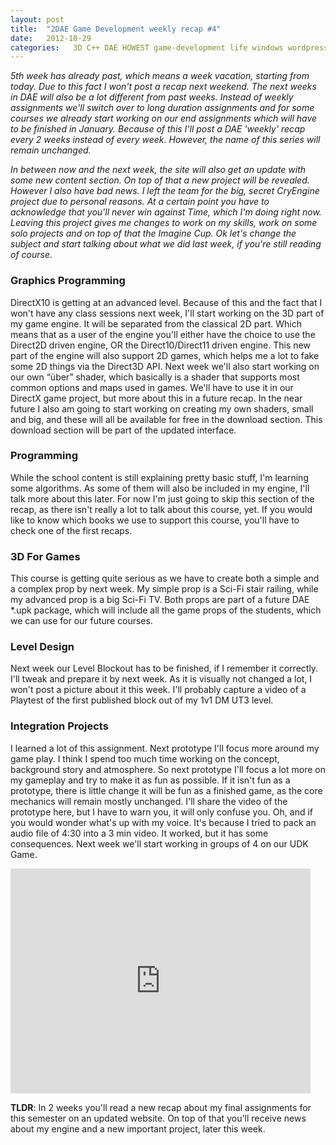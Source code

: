 ```yaml
---
layout: post
title:  "2DAE Game Development weekly recap #4"
date:   2012-10-29
categories:   3D C++ DAE HOWEST game-development life windows wordpress
---
```


_5th week has already past, which means a week vacation, starting from today. Due to this fact I won't post a recap next weekend. The next weeks in DAE will also be a lot different from past weeks. Instead of weekly assignments we'll switch over to long duration assignments and for some courses we already start working on our end assignments which will have to be finished in January. Because of this I'll post a DAE 'weekly' recap every 2 weeks instead of every week. However, the name of this series will remain unchanged._

_In between now and the next week, the site will also get an update with some new content section. On top of that a new project will be revealed. However I also have bad news. I left the team for the big, secret CryEngine project due to personal reasons. At a certain point you have to acknowledge that you'll never win against Time, which I'm doing right now. Leaving this project gives me changes to work on my skills, work on some solo projects and on top of that the Imagine Cup. Ok let's change the subject and start talking about what we did last week, if you're still reading of course._

### Graphics Programming 

DirectX10 is getting at an advanced level. Because of this and the fact that I won't have any class sessions next week, I'll start working on the 3D part of my game engine. It will be  separated from the classical 2D part. Which means that as a user of the engine you'll either have the choice to use the Direct2D driven engine, OR the Direct10/Direct11 driven engine. This new part of the engine will also support 2D games, which helps me a lot to fake some 2D things via the Direct3D API. Next week we'll also start working on our own “über” shader, which basically is a shader that supports most common options and maps used in games. We'll have to use it in our DirectX game project, but more about this in a future recap. In the near future I also am going to start working on creating my own shaders, small and big, and these will all be available for free in the download section. This download section will be part of the updated interface.

### Programming

While the school content is still explaining pretty basic stuff, I'm learning some algorithms. As some of them will also be included in my engine, I'll talk more about this later. For now I'm just going to skip this section of the recap, as there isn't really a lot to talk about this course, yet. If you would like to know which books we use to support this course, you'll have to check one of the first recaps.

### 3D For Games

This course is getting quite serious as we have to create both a simple and a complex prop by next week. My simple prop is a Sci-Fi stair railing, while my advanced prop is a big Sci-Fi TV. Both props are part of a future DAE *.upk package, which will include all the game props of the students, which we can use for our future courses.

### Level Design

Next week our Level Blockout has to be finished, if I remember it correctly. I'll tweak and prepare it by next week. As it is visually not changed a lot, I won't post a picture about it this week. I'll probably capture a video of a Playtest of the first published block out of my 1v1 DM  UT3 level.

### Integration Projects

I learned a lot of this assignment. Next prototype I'll focus more around my game play. I think I spend too much time working on the concept, background story and atmosphere. So next prototype I'll focus a lot more on my gameplay and try to make it as fun as possible. If it isn't fun as a prototype, there is little change it will be fun as a finished game, as the core mechanics will remain mostly unchanged. I'll share the video of the prototype here, but I have to warn you, it will only confuse you. Oh, and if you would wonder what's up with my voice. It's because I tried to pack an audio file of 4:30 into a 3 min video. It worked, but it has some consequences. Next week we'll start working in groups of 4 on our UDK Game.

<p><iframe src="http://www.youtube.com/embed/aemZi0bfH68" frameborder="0" width="480" height="360"></iframe></p>

**TLDR**: In 2 weeks you'll read a new recap about my final assignments for this semester on an updated website. On top of that you'll receive news about my engine and a new important project, later this week.